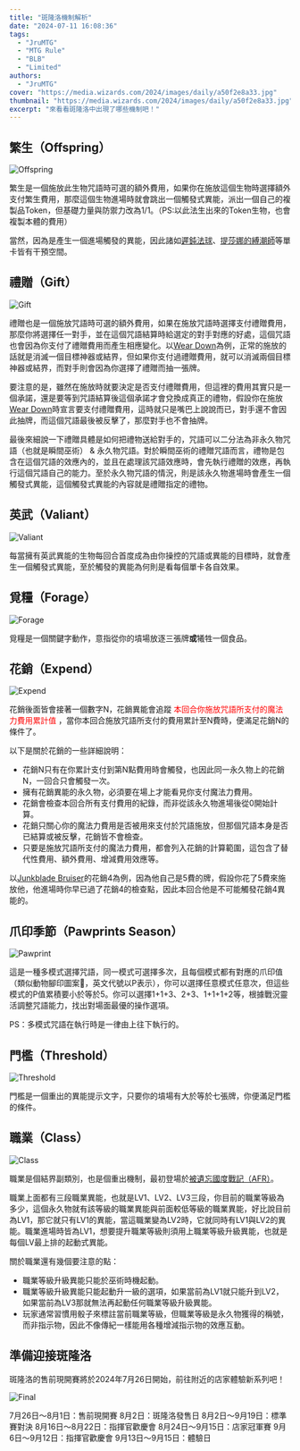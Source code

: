 ```yaml
---
title: "斑隆洛機制解析"
date: "2024-07-11 16:08:36"
tags:
  - "JruMTG"
  - "MTG Rule"
  - "BLB"
  - "Limited"
authors:
  - "JruMTG"
cover: "https://media.wizards.com/2024/images/daily/a50f2e8a33.jpg"
thumbnail: "https://media.wizards.com/2024/images/daily/a50f2e8a33.jpg"
excerpt: "來看看斑隆洛中出現了哪些機制吧！"
---
```


## 繁生（Offspring）

![Offspring](https://i.postimg.cc/9CCK6KKj/Offspring.png)

繁生是一個施放此生物咒語時可選的額外費用，如果你在施放這個生物時選擇額外支付繁生費用，那麼這個生物進場時就會跳出一個觸發式異能，派出一個自己的複製品Token，但基礎力量與防禦力改為1/1。（PS:以此法生出來的Token生物，也會複製本體的費用）

當然，因為是產生一個進場觸發的異能，因此諸如[遲鈍法球](https://scryfall.com/card/big/27/torpor-orb)、[提莎娜的縛潮師](https://scryfall.com/card/lci/81/tishanas-tidebinder)等單卡皆有干預空間。

## 禮贈（Gift）

![Gift](https://i.postimg.cc/X3b8cBGQ/gift.png)

禮贈也是一個施放咒語時可選的額外費用，如果在施放咒語時選擇支付禮贈費用，那麼你將選擇任一對手，並在這個咒語結算時給選定的對手對應的好處，這個咒語也會因為你支付了禮贈費用而產生相應變化。以[Wear Down](https://scryfall.com/card/blb/203/wear-down)為例，正常的施放的話就是消滅一個目標神器或結界，但如果你支付過禮贈費用，就可以消滅兩個目標神器或結界，而對手則會因為你選擇了禮贈而抽一張牌。

要注意的是，雖然在施放時就要決定是否支付禮贈費用，但這裡的費用其實只是一個承諾，還是要等到咒語結算後這個承諾才會兌換成真正的禮物，假設你在施放[Wear Down](https://scryfall.com/card/blb/203/wear-down)時宣言要支付禮贈費用，這時就只是嘴巴上說說而已，對手還不會因此抽牌，而這個咒語最後被反擊了，那麼對手也不會抽牌。

最後來細說一下禮贈具體是如何把禮物送給對手的，咒語可以二分法為非永久物咒語（也就是瞬間巫術） & 永久物咒語。對於瞬間巫術的禮贈咒語而言，禮物是包含在這個咒語的效應內的，並且在處理該咒語效應時，會先執行禮贈的效應，再執行這個咒語自己的能力。至於永久物咒語的情況，則是該永久物進場時會產生一個觸發式異能，這個觸發式異能的內容就是禮贈指定的禮物。

## 英武（Valiant）

![Valiant](https://i.postimg.cc/tqg8MMgz/Valiant.png)

每當擁有英武異能的生物每回合首度成為由你操控的咒語或異能的目標時，就會產生一個觸發式異能，至於觸發的異能為何則是看每個單卡各自效果。

## 覓糧（Forage）

![Forage](https://i.postimg.cc/0PdRrmhD/forage.png)

覓糧是一個關鍵字動作，意指從你的墳場放逐三張牌**或**犧牲一個食品。

## 花銷（Expend）

![Expend](https://i.postimg.cc/8T1Xkjtg/expend.png)

花銷後面皆會接著一個數字N，花銷異能會追蹤 <font color="#FF0000">本回合你施放咒語所支付的魔法力費用累計值</font> ，當你本回合施放咒語所支付的費用累計至N費時，便滿足花銷N的條件了。

以下是關於花銷的一些詳細說明：

- 花銷N只有在你累計支付到第N點費用時會觸發，也因此同一永久物上的花銷N，一回合只會觸發一次。
- 擁有花銷異能的永久物，必須要在場上才能看見你支付魔法力費用。
- 花銷會檢查本回合所有支付費用的紀錄，而非從該永久物進場後從0開始計算。
- 花銷只關心你的魔法力費用是否被用來支付於咒語施放，但那個咒語本身是否已結算或被反擊，花銷皆不會檢查。
- 只要是施放咒語所支付的魔法力費用，都會列入花銷的計算範圍，這包含了替代性費用、額外費用、增減費用效應等。

以[Junkblade Bruiser](https://scryfall.com/card/blb/220/junkblade-bruiser)的花銷4為例，因為他自己是5費的牌，假設你花了5費來施放他，他進場時你早已過了花銷4的檢查點，因此本回合他是不可能觸發花銷4異能的。

## 爪印季節（Pawprints Season）

![Pawprint](https://i.postimg.cc/w69v4Lsk/Pawprint-Modal-Cards.png)

這是一種多模式選擇咒語，同一模式可選擇多次，且每個模式都有對應的爪印值（類似動物腳印圖案🐾，英文代號以P表示），你可以選擇任意模式任意次，但這些模式的P值累積要小於等於5。你可以選擇1+1+3、2+3、1+1+1+2等，根據戰況靈活調整咒語能力，找出對場面最優的操作選項。

PS：多模式咒語在執行時是一律由上往下執行的。

## 門檻（Threshold）

![Threshold](https://i.postimg.cc/JzQpd74J/Threshold.png)

門檻是一個重出的異能提示文字，只要你的墳場有大於等於七張牌，你便滿足門檻的條件。

## 職業（Class）

![Class](https://i.postimg.cc/hKXL2FTr/Class.png)

職業是個結界副類別，也是個重出機制，最初登場於[被遺忘國度戰記（AFR）](https://scryfall.com/sets/afr?as=grid&order=set)。

職業上面都有三段職業異能，也就是LV1、LV2、LV3三段，你目前的職業等級為多少，這個永久物就有該等級的職業異能與前面較低等級的職業異能，好比說目前為LV1，那它就只有LV1的異能，當這職業變為LV2時，它就同時有LV1與LV2的異能。職業進場時皆為LV1，想要提升職業等級則須用上職業等級升級異能，也就是每個LV最上排的起動式異能。

關於職業還有幾個要注意的點：

- 職業等級升級異能只能於巫術時機起動。
- 職業等級升級異能只能起動升一級的選項，如果當前為LV1就只能升到LV2，如果當前為LV3那就無法再起動任何職業等級升級異能。
- 玩家通常習慣用骰子來標註當前職業等級，但職業等級是永久物獲得的稱號，而非指示物，因此不像傳紀一樣能用各種增減指示物的效應互動。

## 準備迎接斑隆洛

斑隆洛的售前現開賽將於2024年7月26日開始，前往附近的店家體驗新系列吧！

![Final](https://i.postimg.cc/nHrXG8NG/Final.png)

7月26日～8月1日：售前現開賽
8月2日：斑隆洛發售日
8月2日～9月19日：標準賽對決
8月16日～8月22日：指揮官歡慶會
8月24日～9月15日：店家冠軍賽
9月6日～9月12日：指揮官歡慶會
9月13日～9月15日：體驗日
